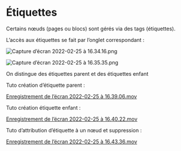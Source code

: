 # Étiquettes

Certains nœuds (pages ou blocs) sont gérés via des tags (étiquettes).

L’accès aux étiquettes se fait par l’onglet correspondant :

![Capture d’écran 2022-02-25 à 16.34.16.png](Étiquettes/Capture_decran_2022-02-25_a_16.34.16.png)

![Capture d’écran 2022-02-25 à 16.35.35.png](Étiquettes/Capture_decran_2022-02-25_a_16.35.35.png)

On distingue des étiquettes parent et des étiquettes enfant

Tuto création d’étiquette parent :

[Enregistrement de l’écran 2022-02-25 à 16.39.06.mov](Étiquettes/Enregistrement_de_lecran_2022-02-25_a_16.39.06.mov)

Tuto création étiquette enfant :

[Enregistrement de l’écran 2022-02-25 à 16.40.22.mov](Étiquettes/Enregistrement_de_lecran_2022-02-25_a_16.40.22.mov)

Tuto d’attribution d’étiquette à un nœud et suppression :

[Enregistrement de l’écran 2022-02-25 à 16.43.36.mov](Étiquettes/Enregistrement_de_lecran_2022-02-25_a_16.43.36.mov)
